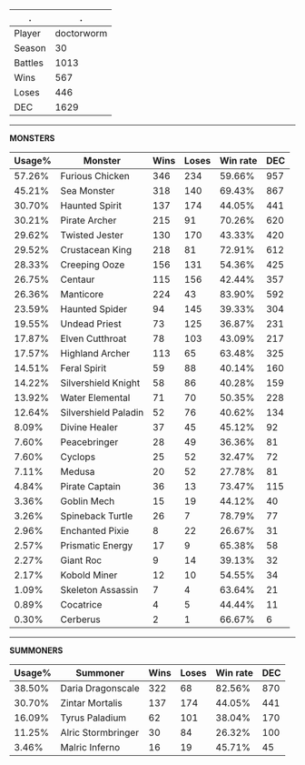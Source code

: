 .|.
|-|-
Player|doctorworm
Season|30
Battles|1013
Wins|567
Loses|446
DEC|1629

---
**MONSTERS**

Usage%|Monster|Wins|Loses|Win rate|DEC|
-|-|-|-|-|-|
57.26%|Furious Chicken|346|234|59.66%|957|
45.21%|Sea Monster|318|140|69.43%|867|
30.70%|Haunted Spirit|137|174|44.05%|441|
30.21%|Pirate Archer|215|91|70.26%|620|
29.62%|Twisted Jester|130|170|43.33%|420|
29.52%|Crustacean King|218|81|72.91%|612|
28.33%|Creeping Ooze|156|131|54.36%|425|
26.75%|Centaur|115|156|42.44%|357|
26.36%|Manticore|224|43|83.90%|592|
23.59%|Haunted Spider|94|145|39.33%|304|
19.55%|Undead Priest|73|125|36.87%|231|
17.87%|Elven Cutthroat|78|103|43.09%|217|
17.57%|Highland Archer|113|65|63.48%|325|
14.51%|Feral Spirit|59|88|40.14%|160|
14.22%|Silvershield Knight|58|86|40.28%|159|
13.92%|Water Elemental|71|70|50.35%|228|
12.64%|Silvershield Paladin|52|76|40.62%|134|
8.09%|Divine Healer|37|45|45.12%|92|
7.60%|Peacebringer|28|49|36.36%|81|
7.60%|Cyclops|25|52|32.47%|72|
7.11%|Medusa|20|52|27.78%|81|
4.84%|Pirate Captain|36|13|73.47%|115|
3.36%|Goblin Mech|15|19|44.12%|40|
3.26%|Spineback Turtle|26|7|78.79%|77|
2.96%|Enchanted Pixie|8|22|26.67%|31|
2.57%|Prismatic Energy|17|9|65.38%|58|
2.27%|Giant Roc|9|14|39.13%|32|
2.17%|Kobold Miner|12|10|54.55%|34|
1.09%|Skeleton Assassin|7|4|63.64%|21|
0.89%|Cocatrice|4|5|44.44%|11|
0.30%|Cerberus|2|1|66.67%|6|

---
**SUMMONERS**

Usage%|Summoner|Wins|Loses|Win rate|DEC|
-|-|-|-|-|-|
38.50%|Daria Dragonscale|322|68|82.56%|870|
30.70%|Zintar Mortalis|137|174|44.05%|441|
16.09%|Tyrus Paladium|62|101|38.04%|170|
11.25%|Alric Stormbringer|30|84|26.32%|100|
3.46%|Malric Inferno|16|19|45.71%|45|
